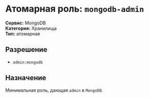 # Атомарная роль: `mongodb-admin`

**Сервис:** MongoDB  
**Категория:** Хранилища  
**Тип:** атомарная

## Разрешение
- `admin:mongodb`

## Назначение
Минимальная роль, дающая `admin` в `MongoDB`.
